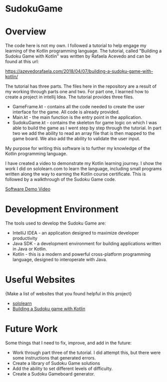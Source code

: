 # SudokuGame

# Overview
The code here is not my own. I followed a tutorial to help engage my learning of the Kotlin programming language.
The tutorial, called "Building a Sudoku Game with Kotlin" was written by Rafaela Acevedo and can be found at this url:

https://azevedorafaela.com/2018/04/07/building-a-sudoku-game-with-kotlin/

The tutorial has three parts. The files here in the repository are a result of my working through parts one and two. 
For part one, I learned how to create a project in intellij Idea.  The tutorial provides three files.
* GameFrame.kt - contains all the code needed to create the user interface for the game. All code is already provided.
* Main.kt - the main function is the entry point in the application.
* SudokuGame.kt - contains the skeleton for game logic on which I was able to build the game as I went step by 
step through the tutorial.
In part two we add the ability to read an array file that is then mapped to the game board.
We also add the ability to validate the user input.

My purpose for writing this software is to further my knowledge of the Kotlin programming language.

I have created a video to demonstrate my Kotlin learning journey. I show the work I did on sololearn.com to learn the language,
including small programs written along the way to earning the Kotlin course certificate. 
This is followed by a walkthrough of the Sudoku Game code.

[Software Demo Video](http://youtube.link.goes.here)

# Development Environment
The tools used to develop the Sudoku Game are:
* IntelliJ IDEA - an application designed to maximize developer productivity
* Java SDK - a development environment for building applications written in Java or Kotlin.
* Kotlin - this is a modern and powerful cross-platform programming language, designed to interoperate with Java.

# Useful Websites
{Make a list of websites that you found helpful in this project}
* [sololearn]([http://url.link.goes.here](https://www.sololearn.com/learning/1160))
* [Building a Sudoku game with Kotlin]([http://url.link.goes.here](https://azevedorafaela.com/2018/04/07/building-a-sudoku-game-with-kotlin/))

# Future Work
Some things that I need to fix, improve, and add in the future:
* Work through part three of the tutorial. I did attempt this, but there were some instructions that generated errors.
* Create a library of Sudoku Game solutions 
* Add the ability to set different levels of difficulty.
* Create a Sudoku Gameboard generator.


